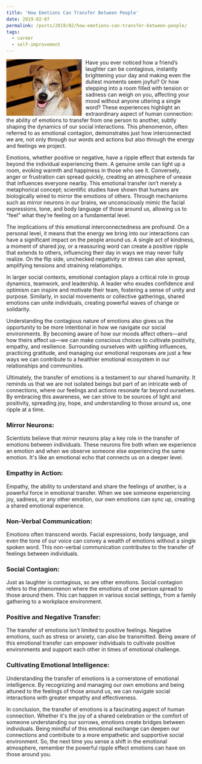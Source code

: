 ```yaml
---
title: 'How Emotions Can Transfer Between People'
date: 2019-02-07
permalink: /posts/2019/02/how-emotions-can-transfer-between-people/
tags:
  - career
  - self-improvement
---
```


<img width="200" alt="dog smile" src="/images/posts/how-emotions-can-transfer-between-people.webp" style="float: left; margin-right: 10px;" /> Have you ever noticed how a friend’s laughter can be contagious, instantly brightening your day and making even the dullest moments seem joyful? Or how stepping into a room filled with tension or sadness can weigh on you, affecting your mood without anyone uttering a single word? These experiences highlight an extraordinary aspect of human connection: the ability of emotions to transfer from one person to another, subtly shaping the dynamics of our social interactions. This phenomenon, often referred to as emotional contagion, demonstrates just how interconnected we are, not only through our words and actions but also through the energy and feelings we project.

Emotions, whether positive or negative, have a ripple effect that extends far beyond the individual experiencing them. A genuine smile can light up a room, evoking warmth and happiness in those who see it. Conversely, anger or frustration can spread quickly, creating an atmosphere of unease that influences everyone nearby. This emotional transfer isn’t merely a metaphorical concept; scientific studies have shown that humans are biologically wired to mirror the emotions of others. Through mechanisms such as mirror neurons in our brains, we unconsciously mimic the facial expressions, tone, and body language of those around us, allowing us to "feel" what they’re feeling on a fundamental level.

The implications of this emotional interconnectedness are profound. On a personal level, it means that the energy we bring into our interactions can have a significant impact on the people around us. A single act of kindness, a moment of shared joy, or a reassuring word can create a positive ripple that extends to others, influencing their day in ways we may never fully realize. On the flip side, unchecked negativity or stress can also spread, amplifying tensions and straining relationships.

In larger social contexts, emotional contagion plays a critical role in group dynamics, teamwork, and leadership. A leader who exudes confidence and optimism can inspire and motivate their team, fostering a sense of unity and purpose. Similarly, in social movements or collective gatherings, shared emotions can unite individuals, creating powerful waves of change or solidarity.

Understanding the contagious nature of emotions also gives us the opportunity to be more intentional in how we navigate our social environments. By becoming aware of how our moods affect others—and how theirs affect us—we can make conscious choices to cultivate positivity, empathy, and resilience. Surrounding ourselves with uplifting influences, practicing gratitude, and managing our emotional responses are just a few ways we can contribute to a healthier emotional ecosystem in our relationships and communities.

Ultimately, the transfer of emotions is a testament to our shared humanity. It reminds us that we are not isolated beings but part of an intricate web of connections, where our feelings and actions resonate far beyond ourselves. By embracing this awareness, we can strive to be sources of light and positivity, spreading joy, hope, and understanding to those around us, one ripple at a time.

### Mirror Neurons:
Scientists believe that mirror neurons play a key role in the transfer of emotions between individuals. These neurons fire both when we experience an emotion and when we observe someone else experiencing the same emotion. It's like an emotional echo that connects us on a deeper level.

### Empathy in Action:
Empathy, the ability to understand and share the feelings of another, is a powerful force in emotional transfer. When we see someone experiencing joy, sadness, or any other emotion, our own emotions can sync up, creating a shared emotional experience.

### Non-Verbal Communication:
Emotions often transcend words. Facial expressions, body language, and even the tone of our voice can convey a wealth of emotions without a single spoken word. This non-verbal communication contributes to the transfer of feelings between individuals.

### Social Contagion:
Just as laughter is contagious, so are other emotions. Social contagion refers to the phenomenon where the emotions of one person spread to those around them. This can happen in various social settings, from a family gathering to a workplace environment.

### Positive and Negative Transfer:
The transfer of emotions isn't limited to positive feelings. Negative emotions, such as stress or anxiety, can also be transmitted. Being aware of this emotional transfer can empower individuals to cultivate positive environments and support each other in times of emotional challenge.

### Cultivating Emotional Intelligence:
Understanding the transfer of emotions is a cornerstone of emotional intelligence. By recognizing and managing our own emotions and being attuned to the feelings of those around us, we can navigate social interactions with greater empathy and effectiveness.

In conclusion, the transfer of emotions is a fascinating aspect of human connection. Whether it's the joy of a shared celebration or the comfort of someone understanding our sorrows, emotions create bridges between individuals. Being mindful of this emotional exchange can deepen our connections and contribute to a more empathetic and supportive social environment. So, the next time you sense a shift in the emotional atmosphere, remember the powerful ripple effect emotions can have on those around you.
